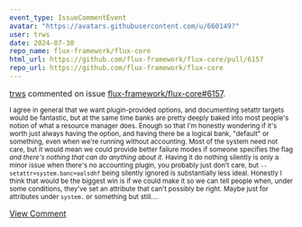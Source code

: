 ```yaml
---
event_type: IssueCommentEvent
avatar: "https://avatars.githubusercontent.com/u/660149?"
user: trws
date: 2024-07-30
repo_name: flux-framework/flux-core
html_url: https://github.com/flux-framework/flux-core/pull/6157
repo_url: https://github.com/flux-framework/flux-core
---
```


<a href='https://github.com/trws' target='_blank'>trws</a> commented on issue <a href='https://github.com/flux-framework/flux-core/pull/6157' target='_blank'>flux-framework/flux-core#6157</a>.

<small>I agree in general that we want plugin-provided options, and documenting setattr targets would be fantastic, but at the same time banks are pretty deeply baked into most people's notion of what a resource manager does.  Enough so that I'm honestly wondering if it's worth just always having the option, and having there be a logical bank, "default" or something, even when we're running without accounting.  Most of the system need not care, but it would mean we could provide better failure modes if someone specifies the flag _and there's nothing that can do anything about it_.  Having it do nothing silently is only a minor issue when there's no accounting plugin, you probably just don't care, but `--setattr=system.banc=aalsdhf` being silently ignored is substantially less ideal.  Honestly I think that would be the biggest win is if we could make it so we can tell people when, under some conditions, they've set an attribute that can't possibly be right.  Maybe just for attributes under `system.` or something but still....</small>

<a href='https://github.com/flux-framework/flux-core/pull/6157' target='_blank'>View Comment</a>